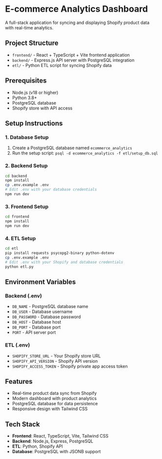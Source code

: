 # E-commerce Analytics Dashboard

A full-stack application for syncing and displaying Shopify product data with real-time analytics.

## Project Structure

- `frontend/` - React + TypeScript + Vite frontend application
- `backend/` - Express.js API server with PostgreSQL integration
- `etl/` - Python ETL script for syncing Shopify data

## Prerequisites

- Node.js (v18 or higher)
- Python 3.8+
- PostgreSQL database
- Shopify store with API access

## Setup Instructions

### 1. Database Setup

1. Create a PostgreSQL database named `ecommerce_analytics`
2. Run the setup script: `psql -d ecommerce_analytics -f etl/setup_db.sql`

### 2. Backend Setup

```bash
cd backend
npm install
cp .env.example .env
# Edit .env with your database credentials
npm run dev
```

### 3. Frontend Setup

```bash
cd frontend
npm install
npm run dev
```

### 4. ETL Setup

```bash
cd etl
pip install requests psycopg2-binary python-dotenv
cp .env.example .env
# Edit .env with your Shopify and database credentials
python etl.py
```

## Environment Variables

### Backend (.env)
- `DB_NAME` - PostgreSQL database name
- `DB_USER` - Database username
- `DB_PASSWORD` - Database password
- `DB_HOST` - Database host
- `DB_PORT` - Database port
- `PORT` - API server port

### ETL (.env)
- `SHOPIFY_STORE_URL` - Your Shopify store URL
- `SHOPIFY_API_VERSION` - Shopify API version
- `SHOPIFY_ACCESS_TOKEN` - Shopify private app access token

## Features

- Real-time product data sync from Shopify
- Modern dashboard with product analytics
- PostgreSQL database for data persistence
- Responsive design with Tailwind CSS

## Tech Stack

- **Frontend**: React, TypeScript, Vite, Tailwind CSS
- **Backend**: Node.js, Express, PostgreSQL
- **ETL**: Python, Shopify API
- **Database**: PostgreSQL with JSONB support